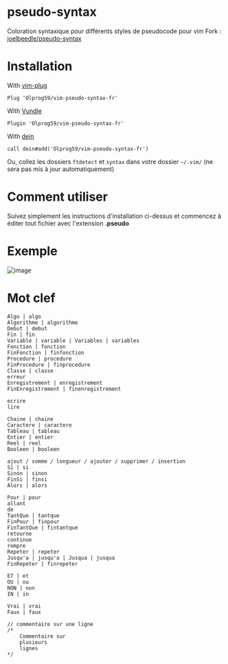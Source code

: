 # pseudo-syntax
Coloration syntaxique pour différents styles de pseudocode pour vim
Fork : [joelbeedle/pseudo-syntax](https://github.com/joelbeedle/pseudo-syntax)

# Installation
With [vim-plug](https://github.com/junegunn/vim-plug)

```
Plug 'Olprog59/vim-pseudo-syntax-fr'
```

With [Vundle](https://github.com/VundleVim/Vundle.vim)

```
Plugin 'Olprog59/vim-pseudo-syntax-fr'
```

With [dein](https://github.com/Shougo/dein.vim)

```
call dein#add('Olprog59/vim-pseudo-syntax-fr')
```

Ou, collez les dossiers ```ftdetect``` et ```syntax``` dans votre dossier ```~/.vim/``` (ne sera pas mis à jour automatiquement)

# Comment utiliser

Suivez simplement les instructions d'installation ci-dessus et commencez à éditer tout fichier avec l'extension **.pseudo**

# Exemple
![image](https://github.com/joelbeedle/pseudo-syntax/blob/main/files/screenshot.jpeg)

# Mot clef
```
Algo | algo 
Algorithme | algorithme
Debut | debut
Fin | fin
Variable | variable | Variables | variables
Fonction | fonction
FinFonction | finfonction
Procedure | procedure 
FinProcedure | finprocedure
Classe | classe
erreur
Enregistrement | enregistrement
FinEnregistrement | finenregistrement

ecrire
lire

Chaine | chaine
Caractere | caractere
Tableau | tableau
Entier | entier
Reel | reel
Booleen | booleen

ajout / somme / longueur / ajouter / supprimer / insertion
Si | si
Sinon | sinon
FinSi | finsi
Alors | alors

Pour | pour
allant
de
TantQue | tantque
FinPour | finpour
FinTantQue | fintantque
retourne
continue
rompre
Repeter | repeter
Jusqu'a | jusqu'a | Jusqua | jusqua
FinRepeter | finrepeter

ET | et
OU | ou
NON | non
IN | in

Vrai | vrai
Faux | faux

// commentaire sur une ligne
/*
    Commentaire sur
    plusieurs 
    lignes
*/
```